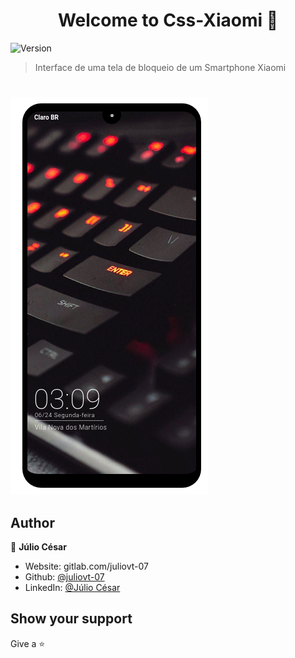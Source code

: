 <h1 align="center">Welcome to Css-Xiaomi 👋</h1>
<p>
  <img alt="Version" src="https://img.shields.io/badge/version-1.0.3-blue.svg?cacheSeconds=2592000" />
</p>

> Interface de uma tela de bloqueio de um Smartphone Xiaomi
#
![alt text](https://raw.githubusercontent.com/juliovt-07/Css-Xiaomi/master/Resultado.png)
## Author

👤 **Júlio César**

* Website: gitlab.com/juliovt-07
* Github: [@juliovt-07](https://github.com/juliovt-07)
* LinkedIn: [@Júlio César](https://linkedin.com/in/juliocesaar)

## Show your support

Give a ⭐️